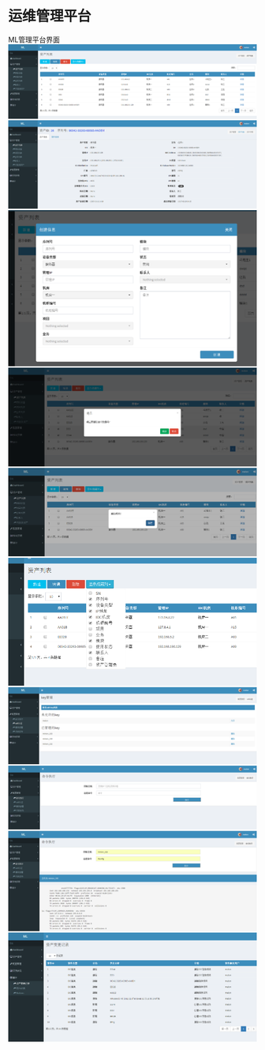 运维管理平台
===


ML管理平台界面
![主页](https://github.com/MelonJiang/ML/raw/master/ML/demo_image/asset1.png)
![主页](https://github.com/MelonJiang/ML/raw/master/ML/demo_image/asset2.png)
![主页](https://github.com/MelonJiang/ML/raw/master/ML/demo_image/asset3.png)
![主页](https://github.com/MelonJiang/ML/raw/master/ML/demo_image/asset4.png)
![主页](https://github.com/MelonJiang/ML/raw/master/ML/demo_image/asset5.png)
![主页](https://github.com/MelonJiang/ML/raw/master/ML/demo_image/asset6.png)
![主页](https://github.com/MelonJiang/ML/raw/master/ML/demo_image/salt1.png)
![主页](https://github.com/MelonJiang/ML/raw/master/ML/demo_image/salt2.png)
![主页](https://github.com/MelonJiang/ML/raw/master/ML/demo_image/salt3.png)
![主页](https://github.com/MelonJiang/ML/raw/master/ML/demo_image/log1.png)

